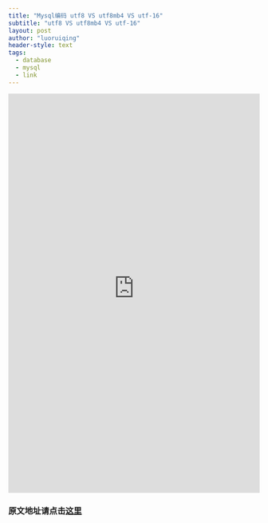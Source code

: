 ```yaml
---
title: "Mysql编码 utf8 VS utf8mb4 VS utf-16"
subtitle: "utf8 VS utf8mb4 VS utf-16"
layout: post
author: "luoruiqing"
header-style: text
tags:
  - database
  - mysql
  - link
---
```


<iframe 
  src="https://justcode.ikeepstudying.com/2018/04/mysql-utf8-utf8mb4-%E5%92%8C-utf-16%E5%8C%BA%E5%88%AB-%E6%95%B0%E6%8D%AE%E5%BA%93%E7%BC%96%E7%A0%81-%E6%95%B0%E6%8D%AE%E5%BA%93%E4%BF%9D%E5%AD%98emoji%E8%A1%A8%E6%83%85/"
  frameborder="0" 
  style="width: 100%; height:800px">
</iframe>

### 原文地址请点击[这里](https://justcode.ikeepstudying.com/2018/04/mysql-utf8-utf8mb4-%E5%92%8C-utf-16%E5%8C%BA%E5%88%AB-%E6%95%B0%E6%8D%AE%E5%BA%93%E7%BC%96%E7%A0%81-%E6%95%B0%E6%8D%AE%E5%BA%93%E4%BF%9D%E5%AD%98emoji%E8%A1%A8%E6%83%85/)